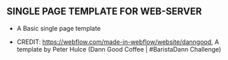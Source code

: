 ## SINGLE PAGE TEMPLATE FOR WEB-SERVER

- A Basic single page template

- CREDIT: https://webflow.com/made-in-webflow/website/danngood, A template by Peter Hulce (Dann Good Coffee | #BaristaDann Challenge)
